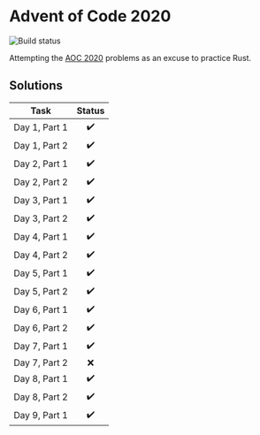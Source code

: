 # Advent of Code 2020

![Build status](https://travis-ci.com/FractalArt/AdventOfCode2020.svg?branch=master)

Attempting the [AOC 2020](https://adventofcode.com/2020/) problems as an excuse to practice Rust.

## Solutions


| Task | Status |
| ---- | :----: |
| Day 1, Part 1 | :heavy_check_mark: |
| Day 1, Part 2 | :heavy_check_mark: |
| Day 2, Part 1 | :heavy_check_mark: |
| Day 2, Part 2 | :heavy_check_mark: |
| Day 3, Part 1 | :heavy_check_mark: |
| Day 3, Part 2 | :heavy_check_mark: |
| Day 4, Part 1 | :heavy_check_mark: |
| Day 4, Part 2 | :heavy_check_mark: |
| Day 5, Part 1 | :heavy_check_mark: |
| Day 5, Part 2 | :heavy_check_mark: |
| Day 6, Part 1 | :heavy_check_mark: |
| Day 6, Part 2 | :heavy_check_mark: |
| Day 7, Part 1 | :heavy_check_mark: |
| Day 7, Part 2 | :x: |
| Day 8, Part 1 | :heavy_check_mark: |
| Day 8, Part 2 | :heavy_check_mark: |
| Day 9, Part 1 | :heavy_check_mark: |